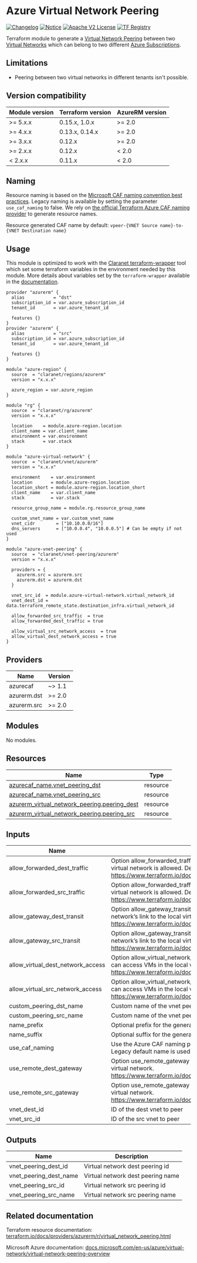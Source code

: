 # Azure Virtual Network Peering

[![Changelog](https://img.shields.io/badge/changelog-release-green.svg)](CHANGELOG.md) [![Notice](https://img.shields.io/badge/notice-copyright-yellow.svg)](NOTICE) [![Apache V2 License](https://img.shields.io/badge/license-Apache%20V2-orange.svg)](LICENSE) [![TF Registry](https://img.shields.io/badge/terraform-registry-blue.svg)](https://registry.terraform.io/modules/claranet/vnet-peering/azurerm/)

Terraform module to generate a [Virtual Network Peering](https://docs.microsoft.com/en-us/azure/virtual-network/virtual-network-peering-overview)
between two [Virtual Networks](https://docs.microsoft.com/en-us/azure/virtual-network/virtual-networks-overview)
which can belong to two different [Azure Subscriptions](https://docs.microsoft.com/fr-fr/azure/active-directory/fundamentals/active-directory-how-subscriptions-associated-directory).

## Limitations

* Peering between two virtual networks in different tenants isn't possible.

## Version compatibility

| Module version | Terraform version | AzureRM version |
| -------------- | ----------------- | --------------- |
| >= 5.x.x       | 0.15.x, 1.0.x     | >= 2.0          |
| >= 4.x.x       | 0.13.x, 0.14.x    | >= 2.0          |
| >= 3.x.x       | 0.12.x            | >= 2.0          |
| >= 2.x.x       | 0.12.x            | < 2.0           |
| <  2.x.x       | 0.11.x            | < 2.0           |

## Naming

Resource naming is based on the [Microsoft CAF naming convention best practices](https://docs.microsoft.com/en-us/azure/cloud-adoption-framework/ready/azure-best-practices/resource-naming). Legacy naming is available by setting the parameter `use_caf_naming` to false.
We rely on [the official Terraform Azure CAF naming provider](https://registry.terraform.io/providers/aztfmod/azurecaf/latest/docs/resources/azurecaf_name) to generate resource names.

Resource generated CAF name by default: `vpeer-{VNET Source name}-to-{VNET Destination name}`

## Usage

This module is optimized to work with the [Claranet terraform-wrapper](https://github.com/claranet/terraform-wrapper) tool
which set some terraform variables in the environment needed by this module.
More details about variables set by the `terraform-wrapper` available in the [documentation](https://github.com/claranet/terraform-wrapper#environment).

```hcl
provider "azurerm" {
  alias           = "dst"
  subscription_id = var.azure_subscription_id
  tenant_id       = var.azure_tenant_id

  features {}
}
provider "azurerm" {
  alias           = "src"
  subscription_id = var.azure_subscription_id
  tenant_id       = var.azure_tenant_id

  features {}
}

module "azure-region" {
  source  = "claranet/regions/azurerm"
  version = "x.x.x"

  azure_region = var.azure_region
}

module "rg" {
  source  = "claranet/rg/azurerm"
  version = "x.x.x"

  location    = module.azure-region.location
  client_name = var.client_name
  environment = var.environment
  stack       = var.stack
}

module "azure-virtual-network" {
  source  = "claranet/vnet/azurerm"
  version = "x.x.x"

  environment    = var.environment
  location       = module.azure-region.location
  location_short = module.azure-region.location_short
  client_name    = var.client_name
  stack          = var.stack

  resource_group_name = module.rg.resource_group_name

  custom_vnet_name = var.custom_vnet_name
  vnet_cidr        = ["10.10.0.0/16"]
  dns_servers      = ["10.0.0.4", "10.0.0.5"] # Can be empty if not used
}

module "azure-vnet-peering" {
  source  = "claranet/vnet-peering/azurerm"
  version = "x.x.x"

  providers = {
    azurerm.src = azurerm.src
    azurerm.dst = azurerm.dst
  }

  vnet_src_id  = module.azure-virtual-network.virtual_network_id
  vnet_dest_id = data.terraform_remote_state.destination_infra.virtual_network_id

  allow_forwarded_src_traffic  = true
  allow_forwarded_dest_traffic = true

  allow_virtual_src_network_access  = true
  allow_virtual_dest_network_access = true
}
```

<!-- BEGIN_TF_DOCS -->
## Providers

| Name | Version |
|------|---------|
| azurecaf | ~> 1.1 |
| azurerm.dst | >= 2.0 |
| azurerm.src | >= 2.0 |

## Modules

No modules.

## Resources

| Name | Type |
|------|------|
| [azurecaf_name.vnet_peering_dst](https://registry.terraform.io/providers/aztfmod/azurecaf/latest/docs/resources/name) | resource |
| [azurecaf_name.vnet_peering_src](https://registry.terraform.io/providers/aztfmod/azurecaf/latest/docs/resources/name) | resource |
| [azurerm_virtual_network_peering.peering_dest](https://registry.terraform.io/providers/hashicorp/azurerm/latest/docs/resources/virtual_network_peering) | resource |
| [azurerm_virtual_network_peering.peering_src](https://registry.terraform.io/providers/hashicorp/azurerm/latest/docs/resources/virtual_network_peering) | resource |

## Inputs

| Name | Description | Type | Default | Required |
|------|-------------|------|---------|:--------:|
| allow\_forwarded\_dest\_traffic | Option allow\_forwarded\_traffic for the dest vnet to peer. Controls if forwarded traffic from VMs in the remote virtual network is allowed. Defaults to false. https://www.terraform.io/docs/providers/azurerm/r/virtual_network_peering.html#allow_forwarded_traffic | `bool` | `false` | no |
| allow\_forwarded\_src\_traffic | Option allow\_forwarded\_traffic for the src vnet to peer. Controls if forwarded traffic from VMs in the remote virtual network is allowed. Defaults to false. https://www.terraform.io/docs/providers/azurerm/r/virtual_network_peering.html#allow_forwarded_traffic | `bool` | `false` | no |
| allow\_gateway\_dest\_transit | Option allow\_gateway\_transit for the dest vnet to peer. Controls gatewayLinks can be used in the remote virtual network’s link to the local virtual network. https://www.terraform.io/docs/providers/azurerm/r/virtual_network_peering.html#allow_gateway_transit | `bool` | `false` | no |
| allow\_gateway\_src\_transit | Option allow\_gateway\_transit for the src vnet to peer. Controls gatewayLinks can be used in the remote virtual network’s link to the local virtual network. https://www.terraform.io/docs/providers/azurerm/r/virtual_network_peering.html#allow_gateway_transit | `bool` | `false` | no |
| allow\_virtual\_dest\_network\_access | Option allow\_virtual\_network\_access for the dest vnet to peer. Controls if the VMs in the remote virtual network can access VMs in the local virtual network. Defaults to false. https://www.terraform.io/docs/providers/azurerm/r/virtual_network_peering.html#allow_virtual_network_access | `bool` | `false` | no |
| allow\_virtual\_src\_network\_access | Option allow\_virtual\_network\_access for the src vnet to peer. Controls if the VMs in the remote virtual network can access VMs in the local virtual network. Defaults to false. https://www.terraform.io/docs/providers/azurerm/r/virtual_network_peering.html#allow_virtual_network_access | `bool` | `false` | no |
| custom\_peering\_dst\_name | Custom name of the vnet peerings to create | `string` | `""` | no |
| custom\_peering\_src\_name | Custom name of the vnet peerings to create | `string` | `""` | no |
| name\_prefix | Optional prefix for the generated name | `string` | `""` | no |
| name\_suffix | Optional suffix for the generated name | `string` | `"to"` | no |
| use\_caf\_naming | Use the Azure CAF naming provider to generate default resource name. `custom_rg_name` override this if set. Legacy default name is used if this is set to `false`. | `bool` | `true` | no |
| use\_remote\_dest\_gateway | Option use\_remote\_gateway for the dest vnet to peer. Controls if remote gateways can be used on the local virtual network. https://www.terraform.io/docs/providers/azurerm/r/virtual_network_peering.html#use_remote_gateways | `bool` | `false` | no |
| use\_remote\_src\_gateway | Option use\_remote\_gateway for the src vnet to peer. Controls if remote gateways can be used on the local virtual network. https://www.terraform.io/docs/providers/azurerm/r/virtual_network_peering.html#use_remote_gateways | `bool` | `false` | no |
| vnet\_dest\_id | ID of the dest vnet to peer | `string` | n/a | yes |
| vnet\_src\_id | ID of the src vnet to peer | `string` | n/a | yes |

## Outputs

| Name | Description |
|------|-------------|
| vnet\_peering\_dest\_id | Virtual network dest peering id |
| vnet\_peering\_dest\_name | Virtual network dest peering name |
| vnet\_peering\_src\_id | Virtual network src peering id |
| vnet\_peering\_src\_name | Virtual network src peering name |
<!-- END_TF_DOCS -->
## Related documentation

Terraform resource documentation: [terraform.io/docs/providers/azurerm/r/virtual_network_peering.html](https://www.terraform.io/docs/providers/azurerm/r/virtual_network_peering.html)

Microsoft Azure documentation: [docs.microsoft.com/en-us/azure/virtual-network/virtual-network-peering-overview](https://docs.microsoft.com/en-us/azure/virtual-network/virtual-network-peering-overview)
